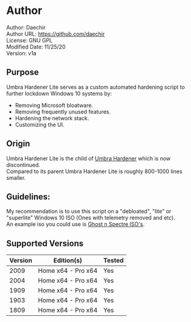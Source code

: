 # Author
Author: Daechir <br/>
Author URL: https://github.com/daechir <br/>
License: GNU GPL <br/>
Modified Date: 11/25/20 <br/>
Version: v1a


## Purpose
Umbra Hardener Lite serves as a custom automated hardening script to further lockdown Windows 10 systems by:
+ Removing Microsoft bloatware.
+ Removing frequently unused features.
+ Hardening the network stack.
+ Customizing the UI.


## Origin
Umbra Hardener Lite is the child of [Umbra Hardener](https://github.com/daechir/umbra-hardener) which is now discontinued.<br/>
Compared to its parent Umbra Hardener Lite is roughly 800-1000 lines smaller.


## Guidelines:
My recommendation is to use this script on a "debloated", "lite" or "superlite" Windows 10 ISO (Ones with telemetry removed and etc).<br/>
An example iso you could use is [Ghost n Spectre ISO's](https://www.youtube.com/channel/UCiUsCRw_cxsod_ZQ-ebDxTQ).


## Supported Versions
 | Version | Edition(s) | Tested |
 | --- | --- | --- |
 | 2009 | Home x64 - Pro x64 | Yes |
 | 2004 | Home x64 - Pro x64 | Yes |
 | 1909 | Home x64 - Pro x64 | Yes |
 | 1903 | Home x64 - Pro x64 | Yes |
 | 1809 | Home x64 - Pro x64 | Yes |

